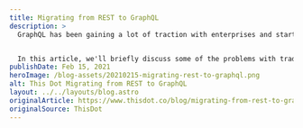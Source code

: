 ```yaml
---
title: Migrating from REST to GraphQL
description: >
  GraphQL has been gaining a lot of traction with enterprises and startups for their application data layers. Historically, the web has been built using REST and SOAP APIs which have served their purpose successfully for years, but as applications have gotten more complicated and data has become richer, these solutions have created friction in developing performant software quickly.


  In this article, we'll briefly discuss some of the problems with traditional API solutions, the benefits of migrating to GraphQL, and the strategy for migrating to a GraphQL solution.
publishDate: Feb 15, 2021
heroImage: /blog-assets/20210215-migrating-rest-to-graphql.png
alt: This Dot Migrating from REST to GraphQL
layout: ../../layouts/blog.astro
originalArticle: https://www.thisdot.co/blog/migrating-from-rest-to-graphql
originalSource: ThisDot
---
```

